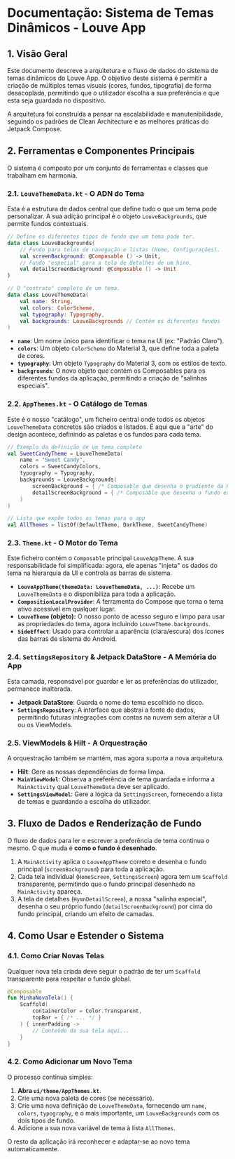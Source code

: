 # Documentação: Sistema de Temas Dinâmicos - Louve App

## 1. Visão Geral

Este documento descreve a arquitetura e o fluxo de dados do sistema de temas dinâmicos do Louve App. O objetivo deste sistema é permitir a criação de múltiplos temas visuais (cores, fundos, tipografia) de forma desacoplada, permitindo que o utilizador escolha a sua preferência e que esta seja guardada no dispositivo.

A arquitetura foi construída a pensar na escalabilidade e manutenibilidade, seguindo os padrões de Clean Architecture e as melhores práticas do Jetpack Compose.

## 2. Ferramentas e Componentes Principais

O sistema é composto por um conjunto de ferramentas e classes que trabalham em harmonia.

### 2.1. `LouveThemeData.kt` - O ADN do Tema

Esta é a estrutura de dados central que define tudo o que um tema pode personalizar. A sua adição principal é o objeto `LouveBackgrounds`, que permite fundos contextuais.

```kotlin
// Define os diferentes tipos de fundo que um tema pode ter.
data class LouveBackgrounds(
    // Fundo para telas de navegação e listas (Home, Configurações).
    val screenBackground: @Composable () -> Unit,
    // Fundo "especial" para a tela de detalhes de um hino.
    val detailScreenBackground: @Composable () -> Unit
)

// O "contrato" completo de um tema.
data class LouveThemeData(
    val name: String,
    val colors: ColorScheme,
    val typography: Typography,
    val backgrounds: LouveBackgrounds // Contém os diferentes fundos
)
```

- **`name`**: Um nome único para identificar o tema na UI (ex: "Padrão Claro").
- **`colors`**: Um objeto `ColorScheme` do Material 3, que define toda a paleta de cores.
- **`typography`**: Um objeto `Typography` do Material 3, com os estilos de texto.
- **`backgrounds`**: O novo objeto que contém os Composables para os diferentes fundos da aplicação, permitindo a criação de "salinhas especiais".

### 2.2. `AppThemes.kt` - O Catálogo de Temas

Este é o nosso "catálogo", um ficheiro central onde todos os objetos `LouveThemeData` concretos são criados e listados. É aqui que a "arte" do design acontece, definindo as paletas e os fundos para cada tema.

```kotlin
// Exemplo da definição de um tema completo
val SweetCandyTheme = LouveThemeData(
    name = "Sweet Candy",
    colors = SweetCandyColors,
    typography = Typography,
    backgrounds = LouveBackgrounds(
        screenBackground = { /* Composable que desenha o gradiente da Home */ },
        detailScreenBackground = { /* Composable que desenha o fundo especial da "salinha" */ }
    )
)

// Lista que expõe todos os temas para o app
val AllThemes = listOf(DefaultTheme, DarkTheme, SweetCandyTheme)
```

### 2.3. `Theme.kt` - O Motor do Tema

Este ficheiro contém o `Composable` principal `LouveAppTheme`. A sua responsabilidade foi simplificada: agora, ele apenas "injeta" os dados do tema na hierarquia da UI e controla as barras de sistema.

- **`LouveAppTheme(themeData: LouveThemeData, ...)`**: Recebe um `LouveThemeData` e o disponibiliza para toda a aplicação.
- **`CompositionLocalProvider`**: A ferramenta do Compose que torna o tema ativo acessível em qualquer lugar.
- **`LouveTheme` (objeto):** O nosso ponto de acesso seguro e limpo para usar as propriedades do tema, agora incluindo `LouveTheme.backgrounds`.
- **`SideEffect`**: Usado para controlar a aparência (clara/escura) dos ícones das barras de sistema do Android.

### 2.4. `SettingsRepository` & Jetpack DataStore - A Memória do App

Esta camada, responsável por guardar e ler as preferências do utilizador, permanece inalterada.

- **Jetpack DataStore**: Guarda o nome do tema escolhido no disco.
- **`SettingsRepository`**: A interface que abstrai a fonte de dados, permitindo futuras integrações com contas na nuvem sem alterar a UI ou os ViewModels.

### 2.5. ViewModels & Hilt - A Orquestração

A orquestração também se mantém, mas agora suporta a nova arquitetura.

- **Hilt**: Gere as nossas dependências de forma limpa.
- **`MainViewModel`**: Observa a preferência de tema guardada e informa a `MainActivity` qual `LouveThemeData` deve ser aplicado.
- **`SettingsViewModel`**: Gere a lógica da `SettingsScreen`, fornecendo a lista de temas e guardando a escolha do utilizador.

## 3. Fluxo de Dados e Renderização de Fundo

O fluxo de dados para ler e escrever a preferência de tema continua o mesmo. O que muda é **como o fundo é desenhado**.

1.  A `MainActivity` aplica o `LouveAppTheme` correto e desenha o fundo principal (`screenBackground`) para toda a aplicação.
2.  Cada tela individual (`HomeScreen`, `SettingsScreen`) agora tem um `Scaffold` transparente, permitindo que o fundo principal desenhado na `MainActivity` apareça.
3.  A tela de detalhes (`HymnDetailScreen`), a nossa "salinha especial", desenha o seu próprio fundo (`detailScreenBackground`) por cima do fundo principal, criando um efeito de camadas.

## 4. Como Usar e Estender o Sistema

### 4.1. Como Criar Novas Telas

Qualquer nova tela criada deve seguir o padrão de ter um `Scaffold` transparente para respeitar o fundo global.

```kotlin
@Composable
fun MinhaNovaTela() {
    Scaffold(
        containerColor = Color.Transparent,
        topBar = { /* ... */ }
    ) { innerPadding ->
        // Conteúdo da sua tela aqui...
    }
}
```

### 4.2. Como Adicionar um Novo Tema

O processo continua simples:

1.  **Abra `ui/theme/AppThemes.kt`**.
2.  Crie uma nova paleta de cores (se necessário).
3.  Crie uma nova definição de `LouveThemeData`, fornecendo um `name`, `colors`, `typography`, e o mais importante, um `LouveBackgrounds` com os dois tipos de fundo.
4.  Adicione a sua nova variável de tema à lista `AllThemes`.

O resto da aplicação irá reconhecer e adaptar-se ao novo tema automaticamente.
